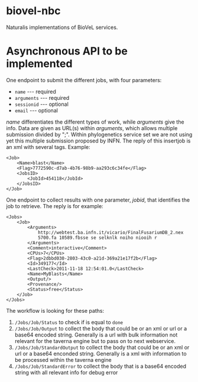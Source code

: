 biovel-nbc
==========

Naturalis implementations of BioVeL services.

Asynchronous API to be implemented
==================================

One endpoint to submit the different jobs, with four parameters: 
* `name` --- required
* `arguments` --- required
* `sessionid` --- optional
* `email` --- optional

*name* differentiates the different types of work, while *arguments* give the info. 
Data are given as URL(s) within *arguments*, which allows multiple submission 
divided by ";". Within phylogenetics service set we are not using yet this multiple 
submission proposed by INFN. The reply of this insertjob is an xml with several tags. 
Example:

	<Job>
		<Name>blast</Name>
		<Flag>7772590c-d7ab-4b76-98b9-aa293c6c34fe</Flag>
		<JobsID>
			<JobId>454118</JobId>
		</JobsID>
	</Job>

One endpoint to collect results with one parameter, *jobid*, that identifies the job 
to retrieve. The reply is for example:

	<Jobs>
		<Job>
			<Arguments>
				http://webtest.ba.infn.it/vicario/FinalFusariumDB_2.nex 
				5700.fa 10589.fbsse se selknlk noiho niooih r 
			</Arguments>
			<Comment>interactive</Comment>
			<CPUs>7</CPUs>
			<Flag>2dbbd030-2803-43c0-a21d-369a21e17f2b</Flag>
			<Id>349177</Id>
			<LastCheck>2011-11-18 12:54:01.0</LastCheck>
			<Name>MyBlasts</Name>
			<Output/>
			<Provenance/>
			<Status>free</Status>
		</Job>
	</Jobs>

The workflow is looking for these paths:

1. `/Jobs/Job/Status` to check if is equal to `done`
2. `/Jobs/Job/Output`  to collect the body that could be or an xml or url or a base64 
   encoded string. Generally is a url with bulk information not relevant for the taverna 
   engine but to pass on to next webservice.
3. `/Jobs/Job/StandardOutput` to collect the body that could be or an xml or url or a 
   base64 enconded string. Generally is a xml with information to be processed within the 
   taverna engine
4. `/Jobs/Job/StandardError` to collect the body that is a base64 encoded string with 
   all relevant info for debug error
